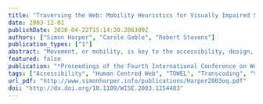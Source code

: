 ```yaml
---
title: "Traversing the Web: Mobility Heuristics for Visually Impaired Surfers"
date: 2003-12-01
publishDate: 2020-04-22T15:14:20.206309Z
authors: ["Simon Harper", "Carole Goble", "Robert Stevens"]
publication_types: ["1"]
abstract: "Movement, or mobility, is key to the accessibility, design, and usability of many websites. While some peripheral mobility issues have been addressed few have centred on the mobility problems of visually impaired users. We use our past work to address these issues and derive mobility heuristics from mobility models, use these heuristics to place mobility objects within a web page, and describe the construction of a prototype mobility instrument, in the form of a Netscape plug-in, to process these objects. Our past work extends the notion of movement to include environment, feedback and the purpose of the current travel task. Specifically, we likened web use to travelling in a virtual space, compared it to travelling in a physical space, and introduced the idea of mobility - the ease of travel - as opposed to travel opportunity."
featured: false
publication: "*Proceedings of the Fourth International Conference on Web Information Systems Engineering (WISE'03)*"
tags: ["Accessibility", "Human Centred Web", "TOWEL", "Transcoding", "Visually Impaired", "Web Accessibility", "Web Mobility"]
url_pdf: "http://www.simonharper.info/publications/Harper2003oq.pdf"
doi: "http://dx.doi.org/10.1109/WISE.2003.1254483"
---
```


